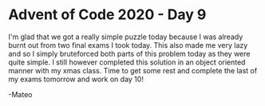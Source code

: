 # Advent of Code 2020 - Day 9

I'm glad that we got a really simple puzzle today because I was already burnt out from two final exams I took today. This also made me very lazy and so I simply bruteforced both parts of this problem today as they were quite simple. I still however completed this solution in an object oriented manner with my xmas class. Time to get some rest and complete the last of my exams tomorrow and work on day 10!

  -Mateo  
